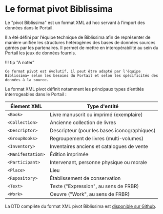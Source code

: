 # Le format pivot Biblissima

Le "pivot Biblissima" est un format XML ad hoc servant à l'import des données dans le Portail.

Il a été défini par l’équipe technique de Biblissima afin de représenter de manière unifiée les structures hétérogènes des bases de données sources gérées par les partenaires. Il permet de mettre en interopérabilité au sein du Portail les jeux de données fournis.

!!! tip "A noter"

    Ce format pivot est évolutif, il peut être adapté par l'équipe Biblissima+ selon les besoins du Portail et selon les spécificités des données à la source.

Le format XML pivot définit notamment les principaux types d’entités interrogeables dans le Portail :

| Élement XML | Type d'entité  |
| ----------- | -------------- |
| `<Book>` | Livre manuscrit ou imprimé (exemplaire) |
| `<Collection>` | Ancienne collection de livres |
| `<Descriptor>` | Descripteur (pour les bases iconographiques) |
| `<GroupBooks>` | Regroupement de livres (multi-volumes) |
| `<Inventory>` | Inventaires anciens et catalogues de vente 
| `<Manifestation>` | Édition imprimée |
| `<Participant>` | Intervenant, personne physique ou morale |
| `<Place>` | Lieu |
| `<Repository>` | Établissement de conservation |
| `<Text>` | Texte ("Expression", au sens de FRBR) |
| `<Work>` | Oeuvre ("Work", au sens de FRBR) |


La DTD complète du format XML pivot Biblissima est [disponible sur Github](https://github.com/biblissima/bibma-metadata/blob/master/xml-pivot/XML_Pivot_Biblissima.dtd).
